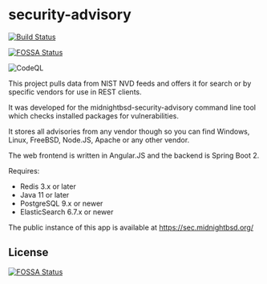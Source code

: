 # security-advisory

[![Build Status](https://jenkins.midnightbsd.org/buildStatus/icon?job=MidnightBSD%2Fsecurity-advisory%2Fmaster&build=8)](https://jenkins.midnightbsd.org/job/MidnightBSD/job/security-advisory/job/master/8/)

[![FOSSA Status](https://app.fossa.io/api/projects/git%2Bgithub.com%2FMidnightBSD%2Fsecurity-advisory.svg?type=shield)](https://app.fossa.io/projects/git%2Bgithub.com%2FMidnightBSD%2Fsecurity-advisory?ref=badge_shield)

![CodeQL](https://github.com/MidnightBSD/security-advisory/workflows/CodeQL/badge.svg)

This project pulls data from NIST NVD feeds and offers it 
for search or by specific vendors for use in REST clients. 

It was developed for the midnightbsd-security-advisory command
line tool which checks installed packages for vulnerabilities.

It stores all advisories from any vendor though so you can find
Windows, Linux, FreeBSD, Node.JS, Apache or any other vendor.

The web frontend is written in Angular.JS and the backend is
Spring Boot 2.

Requires:
* Redis 3.x or later
* Java 11 or later
* PostgreSQL 9.x or newer
* ElasticSearch 6.7.x or newer

The public instance of this app is available at https://sec.midnightbsd.org/



## License
[![FOSSA Status](https://app.fossa.io/api/projects/git%2Bgithub.com%2FMidnightBSD%2Fsecurity-advisory.svg?type=large)](https://app.fossa.io/projects/git%2Bgithub.com%2FMidnightBSD%2Fsecurity-advisory?ref=badge_large)
